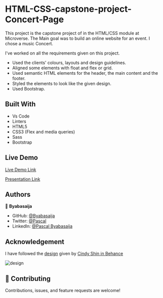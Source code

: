 
# HTML-CSS-capstone-project-Concert-Page

This project is the capstone project of in the HTML/CSS module at Microverse. The Main goal was to build an online website for an event. I chose a music Concert.

I've worked on all the requirements given on this project.

- Used the clients' colours, layouts and design guidelines.
- Aligned some elements with float and flex or grid.
- Used semantic HTML elements for the header, the main content and the footer.
- Styled the elements to look like the given design.
- Used Bootstrap.


## Built With
- Vs Code
- Linters
- HTML5
- CSS3 (Flex and media queries)
- Sass
- Bootstrap

## Live Demo

[Live Demo Link](https://byabasaija.github.io/Concert-page-Capstone-Project/)

[Presentation Link](https://www.loom.com/share/387464dffdcb495096d88c350abc8a1b)

## Authors

👤 **Byabasaija**

- GitHub: [@Byabasaija](https://github.com/daviidy)
- Twitter: [@Pascal](https://twitter.com/DavidYao3)
- LinkedIn: [@Pascal Byabasaija](https://www.linkedin.com/in/david-yao-6bb95299/)

## Acknowledgement

I have followed the [design](https://www.behance.net/gallery/29845175/CC-Global-Summit-2015) given by [Cindy Shin in Behance](https://www.behance.net/adagio07)

![design](https://www.notion.so/image/https%3A%2F%2Fs3-us-west-2.amazonaws.com%2Fsecure.notion-static.com%2F4352c344-6034-4a4c-84c3-e062937d1c49%2FScreen_Shot_2020-01-27_at_11.57.48.png?table=block&id=5b4779ff-e6dc-464d-bd96-fb0b4d040ef8&width=2470&userId=&cache=v2)

## 🤝 Contributing

Contributions, issues, and feature requests are welcome!
